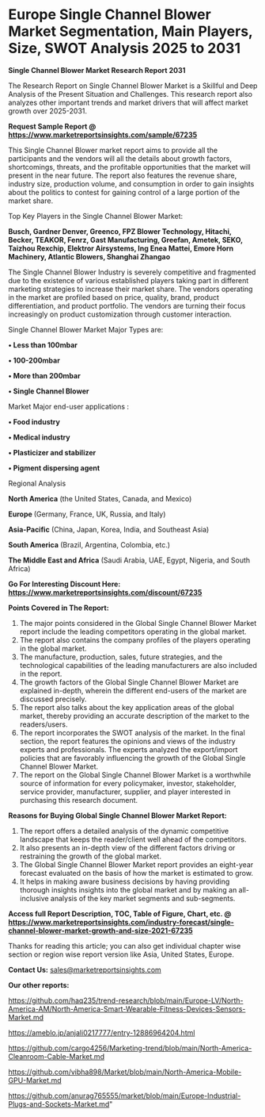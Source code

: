 # Europe Single Channel Blower Market Segmentation, Main Players, Size, SWOT Analysis 2025 to 2031

<strong>Single Channel Blower Market Research Report 2031</strong>

The Research Report on Single Channel Blower Market is a Skillful and Deep Analysis of the Present Situation and Challenges. This research report also analyzes other important trends and market drivers that will affect market growth over 2025-2031.

<strong>Request Sample Report @ <a href=https://www.marketreportsinsights.com/sample/67235>https://www.marketreportsinsights.com/sample/67235</a></strong>

This Single Channel Blower market report aims to provide all the participants and the vendors will all the details about growth factors, shortcomings, threats, and the profitable opportunities that the market will present in the near future. The report also features the revenue share, industry size, production volume, and consumption in order to gain insights about the politics to contest for gaining control of a large portion of the market share.

Top Key Players in the Single Channel Blower Market:

<strong>Busch, Gardner Denver, Greenco, FPZ Blower Technology, Hitachi, Becker, TEAKOR, Fenrz, Gast Manufacturing, Greefan, Ametek, SEKO, Taizhou Rexchip, Elektror Airsystems, Ing Enea Mattei, Emore Horn Machinery, Atlantic Blowers, Shanghai Zhangao</strong>

The Single Channel Blower Industry is severely competitive and fragmented due to the existence of various established players taking part in different marketing strategies to increase their market share. The vendors operating in the market are profiled based on price, quality, brand, product differentiation, and product portfolio. The vendors are turning their focus increasingly on product customization through customer interaction.

Single Channel Blower Market Major Types are:

<strong>• Less than 100mbar

• 100-200mbar

• More than 200mbar

• Single Channel Blower</strong>

Market Major end-user applications :

<strong>• Food industry

• Medical industry

• Plasticizer and stabilizer

• Pigment dispersing agent</strong>

Regional Analysis

</u><strong><b>North America</b></strong> (the United States, Canada, and Mexico)

<strong><b>Europe </b></strong>(Germany, France, UK, Russia, and Italy)

<strong><b>Asia-Pacific</b></strong> (China, Japan, Korea, India, and Southeast Asia)

<strong><b>South America</b></strong> (Brazil, Argentina, Colombia, etc.)

<strong><b>The Middle East and Africa</b></strong> (Saudi Arabia, UAE, Egypt, Nigeria, and South Africa)

<strong>Go For Interesting Discount Here: <a href=https://www.marketreportsinsights.com/discount/67235>https://www.marketreportsinsights.com/discount/67235</a></strong>

<strong>Points Covered in The Report:</strong>
<ol>
  <li>The major points considered in the Global Single Channel Blower Market report include the leading competitors operating in the global market.</li>
  <li>The report also contains the company profiles of the players operating in the global market.</li>
  <li>The manufacture, production, sales, future strategies, and the technological capabilities of the leading manufacturers are also included in the report.</li>
  <li>The growth factors of the Global Single Channel Blower Market are explained in-depth, wherein the different end-users of the market are discussed precisely.</li>
  <li>The report also talks about the key application areas of the global market, thereby providing an accurate description of the market to the readers/users.</li>
  <li>The report incorporates the SWOT analysis of the market. In the final section, the report features the opinions and views of the industry experts and professionals. The experts analyzed the export/import policies that are favorably influencing the growth of the Global Single Channel Blower Market.</li>
  <li>The report on the Global Single Channel Blower Market is a worthwhile source of information for every policymaker, investor, stakeholder, service provider, manufacturer, supplier, and player interested in purchasing this research document.</li>
</ol>
<strong>Reasons for Buying Global Single Channel Blower Market Report:</strong>

<ol>
  <li>The report offers a detailed analysis of the dynamic competitive landscape that keeps the reader/client well ahead of the competitors.</li>
  <li>It also presents an in-depth view of the different factors driving or restraining the growth of the global market.</li>
  <li>The Global Single Channel Blower Market report provides an eight-year forecast evaluated on the basis of how the market is estimated to grow.</li>
  <li>It helps in making aware business decisions by having providing thorough insights insights into the global market and by making an all-inclusive analysis of the key market segments and sub-segments.</li>
</ol>
<strong>Access full Report Description, TOC, Table of Figure, Chart, etc. @ <a href=https://www.marketreportsinsights.com/industry-forecast/single-channel-blower-market-growth-and-size-2021-67235>https://www.marketreportsinsights.com/industry-forecast/single-channel-blower-market-growth-and-size-2021-67235</a></strong>


Thanks for reading this article; you can also get individual chapter wise section or region wise report version like Asia, United States, Europe.

<strong>Contact Us:</strong>
sales@marketreportsinsights.com

<strong>Our other reports:</strong>

<a href=https://github.com/haq235/trend-research/blob/main/Europe-LV/North-America-AM/North-America-Smart-Wearable-Fitness-Devices-Sensors-Market.md>https://github.com/haq235/trend-research/blob/main/Europe-LV/North-America-AM/North-America-Smart-Wearable-Fitness-Devices-Sensors-Market.md</a>

<a href=https://ameblo.jp/anjali0217777/entry-12886964204.html>https://ameblo.jp/anjali0217777/entry-12886964204.html</a>

<a href=https://github.com/cargo4256/Marketing-trend/blob/main/North-America-Cleanroom-Cable-Market.md>https://github.com/cargo4256/Marketing-trend/blob/main/North-America-Cleanroom-Cable-Market.md</a>

<a href=https://github.com/vibha898/Market/blob/main/North-America-Mobile-GPU-Market.md>https://github.com/vibha898/Market/blob/main/North-America-Mobile-GPU-Market.md</a>

<a href=https://github.com/anurag765555/market/blob/main/Europe-Industrial-Plugs-and-Sockets-Market.md>https://github.com/anurag765555/market/blob/main/Europe-Industrial-Plugs-and-Sockets-Market.md</a>"
